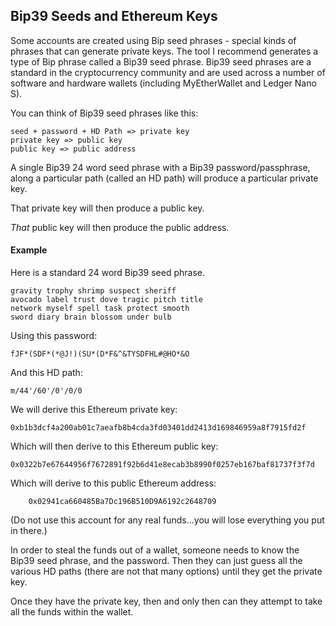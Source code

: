 ## Bip39 Seeds and Ethereum Keys

Some accounts are created using Bip seed phrases - special kinds of phrases that can generate private keys.  The tool I recommend generates a type of Bip phrase called a Bip39 seed phrase. Bip39 seed phrases are a standard in the cryptocurrency community and are used across a number of software and hardware wallets (including MyEtherWallet and Ledger Nano S).

You can think of Bip39 seed phrases like this:

```
seed + password + HD Path => private key
private key => public key
public key => public address
```

A single Bip39 24 word seed phrase with a Bip39 password/passphrase, along a particular path (called an HD path) will produce a particular private key.

That private key will then produce a public key.

*That* public key will then produce the public address.

#### Example
Here is a standard 24 word Bip39 seed phrase.

    gravity trophy shrimp suspect sheriff   
    avocado label trust dove tragic pitch title 
    network myself spell task protect smooth 
    sword diary brain blossom under bulb

Using this password:

	fJF*(SDF*(*@J!)(SU*(D*F&^&TYSDFHL#@HO*&O

And this HD path:

	m/44'/60'/0'/0/0

We will derive this Ethereum private key:

	0xb1b3dcf4a200ab01c7aeafb8b4cda3fd03401dd2413d169846959a8f7915fd2f

Which will then derive to this Ethereum public key:

	0x0322b7e67644956f7672891f92b6d41e8ecab3b8990f0257eb167baf81737f3f7d

Which will derive to this public Ethereum address:
		
		0x02941ca660485Ba7Dc196B510D9A6192c2648709

(Do not use this account for any real funds...you will lose everything you put in there.)

In order to steal the funds out of a wallet, someone needs to know the Bip39 seed phrase, and the password. Then they can just guess all the various HD paths (there are not that many options) until they get the private key.

Once they have the private key, then and only then can they attempt to take all the funds within the wallet.